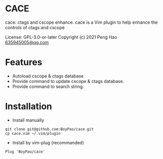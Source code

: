 # CACE
cace: ctags and cscope enhance.
cace is a Vim plugin to help enhance the controls of ctags and cscope

License: GPL-3.0-or-later
Copyright (c) 2021 Peng Hao <635945005@qq.com>

# Features
- Autoload cscope & ctags database
- Provide command to update cscope & ctags database.
- Provide command to search string.

# Installation
- Install manually
```
git clone git@github.com:BoyPao/cace.git
cp cace.vim ~/.vim/plugin
```
- Install by vim-plug (recommanded)
```
Plug 'BoyPao/cace'
```
